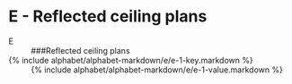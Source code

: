 <div data-role="collapsible" data-inset="false">
	<h1>E - Reflected ceiling plans</h1>


<dl>

<dt class="alphabet-table-key-two">
<div markdown="1" >
E
</div>
</dt>
<dd class="alphabet-table-value">
<div markdown="1">
###Reflected ceiling plans
</div>
</dd>

<dt markdown="1">
{% include alphabet/alphabet-markdown/e/e-1-key.markdown %}
</dt>
<dd>
<div markdown="1">
{% include alphabet/alphabet-markdown/e/e-1-value.markdown %}
</div>
</dd>

</dl>

</div>